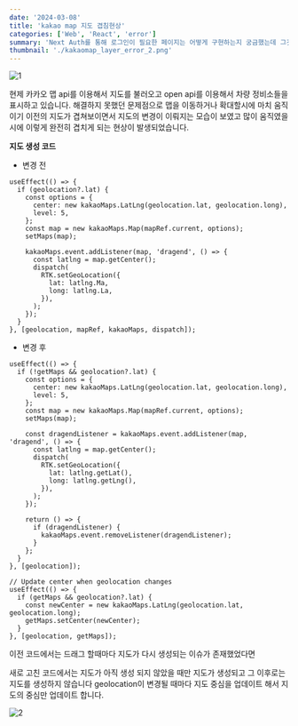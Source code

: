 ```yaml
---
date: '2024-03-08'
title: 'kakao map 지도 겹침현상'
categories: ['Web', 'React', 'error']
summary: 'Next Auth를 통해 로그인이 필요한 페이지는 어떻게 구현하는지 궁금했는데 그것에 대해서 알아보았습니다.'
thumbnail: './kakaomap_layer_error_2.png'
---
```


![1](https://i.ibb.co/3yXS4K3/kakaomap-layer-error-1.png)

현제 카카오 맵 api를 이용해서 지도를 불러오고 open api를 이용해서 차량 정비소들을 표시하고 있습니다.
해결하지 못했던 문제점으로 맵을 이동하거나 확대할시에 마치 움직이기 이전의 지도가 겹쳐보이면서 지도의 변경이 이뤄지는 모습이 보였고 많이 움직였을시에 이렇게 완전히 겹치게 되는 현상이 발생되었습니다.

**지도 생성 코드**

- 변경 전

```tsx
useEffect(() => {
  if (geolocation?.lat) {
    const options = {
      center: new kakaoMaps.LatLng(geolocation.lat, geolocation.long),
      level: 5,
    };
    const map = new kakaoMaps.Map(mapRef.current, options);
    setMaps(map);

    kakaoMaps.event.addListener(map, 'dragend', () => {
      const latlng = map.getCenter();
      dispatch(
        RTK.setGeoLocation({
          lat: latlng.Ma,
          long: latlng.La,
        }),
      );
    });
  }
}, [geolocation, mapRef, kakaoMaps, dispatch]);
```

- 변경 후

```tsx
useEffect(() => {
  if (!getMaps && geolocation?.lat) {
    const options = {
      center: new kakaoMaps.LatLng(geolocation.lat, geolocation.long),
      level: 5,
    };
    const map = new kakaoMaps.Map(mapRef.current, options);
    setMaps(map);

    const dragendListener = kakaoMaps.event.addListener(map, 'dragend', () => {
      const latlng = map.getCenter();
      dispatch(
        RTK.setGeoLocation({
          lat: latlng.getLat(),
          long: latlng.getLng(),
        }),
      );
    });

    return () => {
      if (dragendListener) {
        kakaoMaps.event.removeListener(dragendListener);
      }
    };
  }
}, [geolocation]);

// Update center when geolocation changes
useEffect(() => {
  if (getMaps && geolocation?.lat) {
    const newCenter = new kakaoMaps.LatLng(geolocation.lat, geolocation.long);
    getMaps.setCenter(newCenter);
  }
}, [geolocation, getMaps]);
```

이전 코드에서는 드래그 할때마다 지도가 다시 생성되는 이슈가 존재했었다면

새로 고친 코드에서는 지도가 아직 생성 되지 않았을 때만 지도가 생성되고 그 이후로는 지도를 생성하지 않습니다
geolocation이 변경될 때마다 지도 중심을 업데이트 해서 지도의 중심만 업데이트 합니다.

![2](https://i.ibb.co/gtwY4R4/kakaomap-layer-error-2.png)
